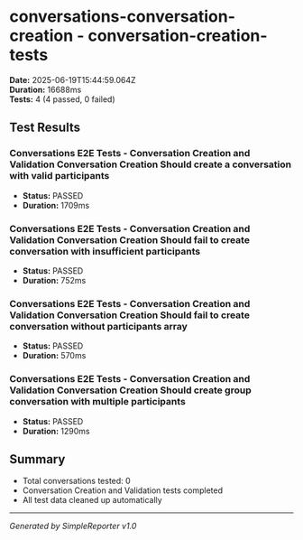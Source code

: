# conversations-conversation-creation - conversation-creation-tests

**Date:** 2025-06-19T15:44:59.064Z  
**Duration:** 16688ms  
**Tests:** 4 (4 passed, 0 failed)

## Test Results


### Conversations E2E Tests - Conversation Creation and Validation Conversation Creation Should create a conversation with valid participants
- **Status:** PASSED
- **Duration:** 1709ms



### Conversations E2E Tests - Conversation Creation and Validation Conversation Creation Should fail to create conversation with insufficient participants
- **Status:** PASSED
- **Duration:** 752ms



### Conversations E2E Tests - Conversation Creation and Validation Conversation Creation Should fail to create conversation without participants array
- **Status:** PASSED
- **Duration:** 570ms



### Conversations E2E Tests - Conversation Creation and Validation Conversation Creation Should create group conversation with multiple participants
- **Status:** PASSED
- **Duration:** 1290ms



## Summary

- Total conversations tested: 0
- Conversation Creation and Validation tests completed
- All test data cleaned up automatically

---
*Generated by SimpleReporter v1.0*
